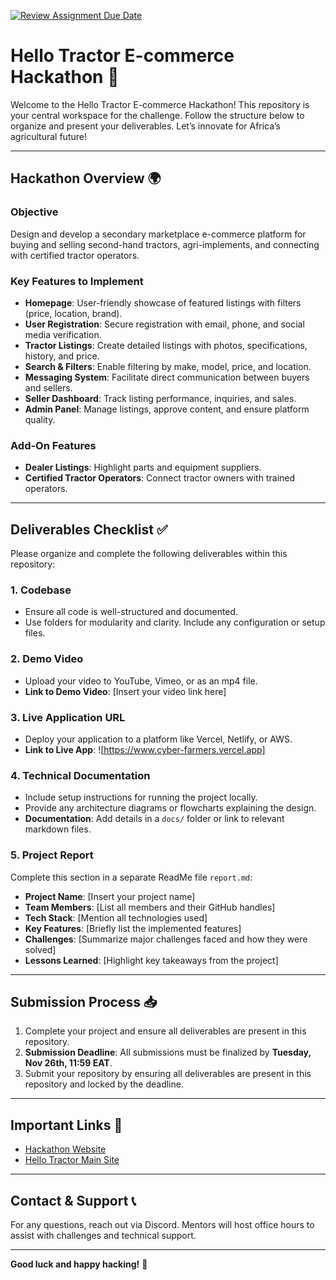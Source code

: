 [![Review Assignment Due Date](https://classroom.github.com/assets/deadline-readme-button-22041afd0340ce965d47ae6ef1cefeee28c7c493a6346c4f15d667ab976d596c.svg)](https://classroom.github.com/a/xoeTal9p)
# **Hello Tractor E-commerce Hackathon 🚜**

Welcome to the Hello Tractor E-commerce Hackathon! This repository is your central workspace for the challenge. Follow the structure below to organize and present your deliverables. Let’s innovate for Africa’s agricultural future!

---

## **Hackathon Overview 🌍**

### **Objective**
Design and develop a secondary marketplace e-commerce platform for buying and selling second-hand tractors, agri-implements, and connecting with certified tractor operators.

### **Key Features to Implement**
- **Homepage**: User-friendly showcase of featured listings with filters (price, location, brand).
- **User Registration**: Secure registration with email, phone, and social media verification.
- **Tractor Listings**: Create detailed listings with photos, specifications, history, and price.
- **Search & Filters**: Enable filtering by make, model, price, and location.
- **Messaging System**: Facilitate direct communication between buyers and sellers.
- **Seller Dashboard**: Track listing performance, inquiries, and sales.
- **Admin Panel**: Manage listings, approve content, and ensure platform quality.

### **Add-On Features**
- **Dealer Listings**: Highlight parts and equipment suppliers.
- **Certified Tractor Operators**: Connect tractor owners with trained operators.

---

## **Deliverables Checklist ✅**

Please organize and complete the following deliverables within this repository:

### 1. **Codebase**
- Ensure all code is well-structured and documented.
- Use folders for modularity and clarity. Include any configuration or setup files.

### 2. **Demo Video**
- Upload your video to YouTube, Vimeo, or as an mp4 file.
- **Link to Demo Video**: [Insert your video link here]

### 3. **Live Application URL**
- Deploy your application to a platform like Vercel, Netlify, or AWS.
- **Link to Live App**: ![https://www.cyber-farmers.vercel.app]

### 4. **Technical Documentation**
- Include setup instructions for running the project locally.
- Provide any architecture diagrams or flowcharts explaining the design.
- **Documentation**: Add details in a `docs/` folder or link to relevant markdown files.

### 5. **Project Report**
Complete this section in a separate ReadMe file `report.md`:
- **Project Name**: [Insert your project name]
- **Team Members**: [List all members and their GitHub handles]
- **Tech Stack**: [Mention all technologies used]
- **Key Features**: [Briefly list the implemented features]
- **Challenges**: [Summarize major challenges faced and how they were solved]
- **Lessons Learned**: [Highlight key takeaways from the project]

---

## **Submission Process 📥**

1. Complete your project and ensure all deliverables are present in this repository.
2. **Submission Deadline**: All submissions must be finalized by **Tuesday, Nov 26th, 11:59 EAT**.
3. Submit your repository by ensuring all deliverables are present in this repository and locked by the deadline.

---

## **Important Links 🔗**
- [Hackathon Website](https://hackathon.hellotractor.com)
- [Hello Tractor Main Site](https://hellotractor.com)

---

## **Contact & Support 📞**
For any questions, reach out via Discord. Mentors will host office hours to assist with challenges and technical support.

---

**Good luck and happy hacking!** 🚀
